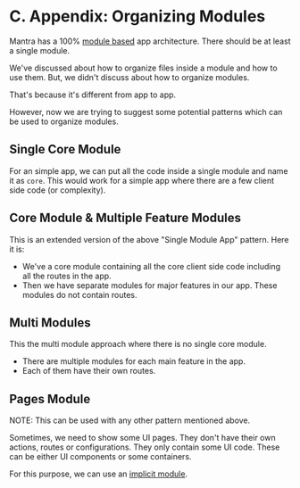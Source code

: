 # C. Appendix: Organizing Modules

Mantra has a 100% [module based](#sec-Mantra-Modules) app architecture. There should be at least a single module.

We've discussed about how to organize files inside a module and how to use them. But, we didn't discuss about how to organize modules.

That's because it's different from app to app.

However, now we are trying to suggest some potential patterns which can be used to organize modules.

## Single Core Module

For an simple app, we can put all the code inside a single module and name it as `core`. This would work for a simple app where there are a few client side code (or complexity).

## Core Module & Multiple Feature Modules

This is an extended version of the above "Single Module App" pattern. Here it is:

* We've a core module containing all the core client side code including all the routes in the app.
* Then we have separate modules for major features in our app. These modules do not contain routes.

## Multi Modules

This the multi module approach where there is no single core module.

* There are multiple modules for each main feature in the app.
* Each of them have their own routes.

## Pages Module

NOTE: This can be used with any other pattern mentioned above.

Sometimes, we need to show some UI pages. They don't have their own actions, routes or configurations. They only contain some UI code. These can be either UI components or some containers.

For this purpose, we can use an [implicit module](#sec-Implicit-Modules).

